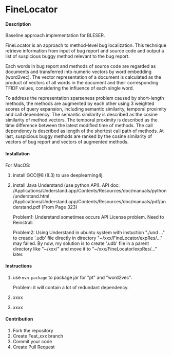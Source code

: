 # FineLocator

#### Description

Baseline approach implementation for BLESER.

FineLocator is an approach to method-level bug localization. This technique retrieve information from input of bug report and source code and output a list of suspicious buggy method relevant to the bug report. 

Each words in bug report and methods of source code are regarded as documents and transferred into numeric vectors by word embedding (word2vec). The vector representation of a document is calculated as the product of vectors of all words in the document and their corresponding TFIDF values, considering the influence of each single word.

To address the representation sparseness problem caused by short-length methods, the methods are augmented by each other using 3 weighted scores of query expansion, including semantic similarity, temporal proximity and call dependency. The semantic similarity is described as the cosine similarity of method vectors. The temporal proximity is described as the time difference between the latest modified time of methods. The call dependency is described as length of the shortest call path of methods. At last, suspicious buggy methods are ranked by the cosine similarity of vectors of bug report and vectors of augmented methods.

#### Installation

For MacOS:
1. install GCC@8 (8.3) to use deeplearning4j.

2. install Java Understand (use python API).
   API doc: 
   /Applications/Understand.app/Contents/Resources/doc/manuals/python/understand.html
   /Applications/Understand.app/Contents/Resources/doc/manuals/pdf/understand.pdf  (From Page 323)
   
   Problem1: Understand sometimes occurs API License problem. Need to Reinstrall.
   
   Problem2: Using Understand in ubuntu system with instuction "./und …" to creade '.udb' file directly in directory "~/xxx/FineLocator/expRes/…" may failed. By now, my solution is to create '.udb' file in a parent directory like "~/xxx/" and move it to "~/xxx/FineLocator/expRes/…" later.

#### Instructions

1. use `mvn package` to package jar for "pt" and "word2vec".

   Problem: it will contain a lot of redundant dependency.

2. xxxx

3. xxxx

#### Contribution

1. Fork the repository
2. Create Feat_xxx branch
3. Commit your code
4. Create Pull Request
